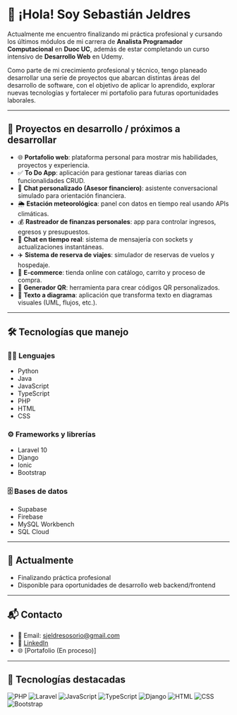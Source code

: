 # 👋 ¡Hola! Soy Sebastián Jeldres

Actualmente me encuentro finalizando mi práctica profesional y cursando los últimos módulos de mi carrera de **Analista Programador Computacional** en **Duoc UC**, además de estar completando un curso intensivo de **Desarrollo Web** en Udemy.

Como parte de mi crecimiento profesional y técnico, tengo planeado desarrollar una serie de proyectos que abarcan distintas áreas del desarrollo de software, con el objetivo de aplicar lo aprendido, explorar nuevas tecnologías y fortalecer mi portafolio para futuras oportunidades laborales.

---

## 📌 Proyectos en desarrollo / próximos a desarrollar

- 🌐 **Portafolio web**: plataforma personal para mostrar mis habilidades, proyectos y experiencia.  
- ✅ **To Do App**: aplicación para gestionar tareas diarias con funcionalidades CRUD.  
- 💬 **Chat personalizado (Asesor financiero)**: asistente conversacional simulado para orientación financiera.  
- 🌦️ **Estación meteorológica**: panel con datos en tiempo real usando APIs climáticas.  
- 💰 **Rastreador de finanzas personales**: app para controlar ingresos, egresos y presupuestos.  
- 🔄 **Chat en tiempo real**: sistema de mensajería con sockets y actualizaciones instantáneas.  
- ✈️ **Sistema de reserva de viajes**: simulador de reservas de vuelos y hospedaje.  
- 🛒 **E-commerce**: tienda online con catálogo, carrito y proceso de compra.  
- 📱 **Generador QR**: herramienta para crear códigos QR personalizados.  
- 🧠 **Texto a diagrama**: aplicación que transforma texto en diagramas visuales (UML, flujos, etc.).

---

## 🛠 Tecnologías que manejo

### 🧑‍💻 Lenguajes
- Python  
- Java  
- JavaScript  
- TypeScript  
- PHP  
- HTML  
- CSS  

### ⚙️ Frameworks y librerías
- Laravel 10  
- Django  
- Ionic  
- Bootstrap  

### 🗄️ Bases de datos
- Supabase  
- Firebase  
- MySQL Workbench  
- SQL Cloud  

---

## 🎯 Actualmente
- Finalizando práctica profesional  
- Disponible para oportunidades de desarrollo web backend/frontend  

---

## 📬 Contacto

- 📧 Email: sjeldresosorio@gmail.com
- 💼 [LinkedIn](https://www.linkedin.com/in/sebastian-jeldres-osorio-35149627a/)  
- 🌐 [Portafolio (En proceso)]

---

## 🚀 Tecnologías destacadas

![PHP](https://img.shields.io/badge/PHP-777BB4?style=flat&logo=php&logoColor=white)
![Laravel](https://img.shields.io/badge/Laravel-FF2D20?style=flat&logo=laravel&logoColor=white)
![JavaScript](https://img.shields.io/badge/JavaScript-F7DF1E?style=flat&logo=javascript&logoColor=black)
![TypeScript](https://img.shields.io/badge/TypeScript-3178C6?style=flat&logo=typescript&logoColor=white)
![Django](https://img.shields.io/badge/Django-092E20?style=flat&logo=django&logoColor=white)
![HTML](https://img.shields.io/badge/HTML5-E34F26?style=flat&logo=html5&logoColor=white)
![CSS](https://img.shields.io/badge/CSS3-1572B6?style=flat&logo=css3&logoColor=white)
![Bootstrap](https://img.shields.io/badge/Bootstrap-7952B3?style=flat&logo=bootstrap&logoColor=white)

